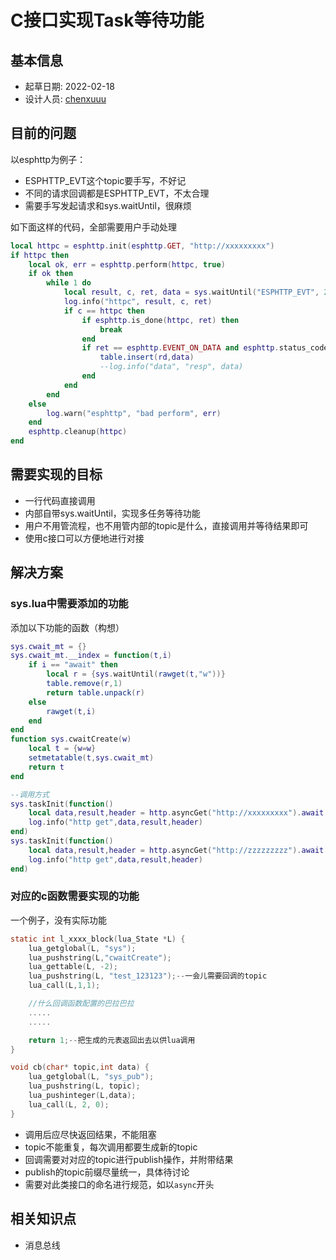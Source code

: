 # C接口实现Task等待功能

## 基本信息

- 起草日期: 2022-02-18
- 设计人员: [chenxuuu](https://github.com/chenxuuu)

## 目前的问题

以esphttp为例子：

- ESPHTTP_EVT这个topic要手写，不好记
- 不同的请求回调都是ESPHTTP_EVT，不太合理
- 需要手写发起请求和sys.waitUntil，很麻烦

如下面这样的代码，全部需要用户手动处理

```lua
local httpc = esphttp.init(esphttp.GET, "http://xxxxxxxxx")
if httpc then
    local ok, err = esphttp.perform(httpc, true)
    if ok then
        while 1 do
            local result, c, ret, data = sys.waitUntil("ESPHTTP_EVT", 20000)
            log.info("httpc", result, c, ret)
            if c == httpc then
                if esphttp.is_done(httpc, ret) then
                    break
                end
                if ret == esphttp.EVENT_ON_DATA and esphttp.status_code(httpc) == 200 then
                    table.insert(rd,data)
                    --log.info("data", "resp", data)
                end
            end
        end
    else
        log.warn("esphttp", "bad perform", err)
    end
    esphttp.cleanup(httpc)
end
```

## 需要实现的目标

- 一行代码直接调用
- 内部自带sys.waitUntil，实现多任务等待功能
- 用户不用管流程，也不用管内部的topic是什么，直接调用并等待结果即可
- 使用c接口可以方便地进行对接

## 解决方案

### sys.lua中需要添加的功能

添加以下功能的函数（构想）

```lua
sys.cwait_mt = {}
sys.cwait_mt.__index = function(t,i)
    if i == "await" then
        local r = {sys.waitUntil(rawget(t,"w"))}
        table.remove(r,1)
        return table.unpack(r)
    else
        rawget(t,i)
    end
end
function sys.cwaitCreate(w)
    local t = {w=w}
    setmetatable(t,sys.cwait_mt)
    return t
end

--调用方式
sys.taskInit(function()
    local data,result,header = http.asyncGet("http://xxxxxxxxx").await
    log.info("http get",data,result,header)
end)
sys.taskInit(function()
    local data,result,header = http.asyncGet("http://zzzzzzzzz").await
    log.info("http get",data,result,header)
end)
```

### 对应的c函数需要实现的功能

一个例子，没有实际功能

```c
static int l_xxxx_block(lua_State *L) {
    lua_getglobal(L, "sys");
    lua_pushstring(L,"cwaitCreate");
    lua_gettable(L, -2);
    lua_pushstring(L, "test_123123");--一会儿需要回调的topic
    lua_call(L,1,1);

    //什么回调函数配置的巴拉巴拉
    .....
    .....

    return 1;--把生成的元表返回出去以供lua调用
}

void cb(char* topic,int data) {
    lua_getglobal(L, "sys_pub");
    lua_pushstring(L, topic);
    lua_pushinteger(L,data);
    lua_call(L, 2, 0);
}
```

- 调用后应尽快返回结果，不能阻塞
- topic不能重复，每次调用都要生成新的topic
- 回调需要对对应的topic进行publish操作，并附带结果
- publish的topic前缀尽量统一，具体待讨论
- 需要对此类接口的命名进行规范，如以`async`开头

## 相关知识点

- 消息总线
